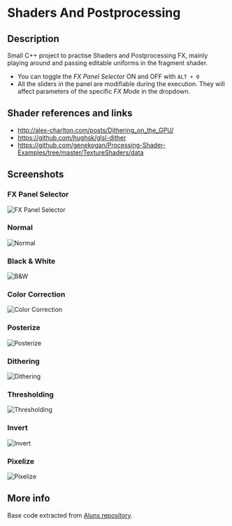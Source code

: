 # Shaders And Postprocessing

## Description
Small C++ project to practise Shaders and Postprocessing FX, mainly playing around and passing editable uniforms in the fragment shader.
- You can toggle the *FX Panel Selector* ON and OFF with ``` ALT + 0 ```
- All the sliders in the panel are modifiable during the execution. They will affect parameters of the specific *FX Mode* in the dropdown.

## Shader references and links
- http://alex-charlton.com/posts/Dithering_on_the_GPU/
- https://github.com/hughsk/glsl-dither
- https://github.com/genekogan/Processing-Shader-Examples/tree/master/TextureShaders/data

## Screenshots
### FX Panel Selector
![FX Panel Selector](https://i.imgur.com/tNfnzOC.png)
### Normal
![Normal](https://i.imgur.com/yQqd64i.png)
### Black & White
![B&W](https://i.imgur.com/eLw8964.png)
### Color Correction
![Color Correction](https://i.imgur.com/CpxVZfU.png)
### Posterize
![Posterize](https://i.imgur.com/vJy2rwN.png)
### Dithering
![Dithering](https://i.imgur.com/YqXhWoy.png)
### Thresholding
![Thresholding](https://i.imgur.com/F1CwsBL.png)
### Invert
![Invert](https://i.imgur.com/HJHiLUC.png)
### Pixelize
![Pixelize](https://i.imgur.com/PzWma1n.png)

## More info
Base code extracted from [Aluns repository](https://github.com/AlunAlun/MVD_14_RenderToTexture).
